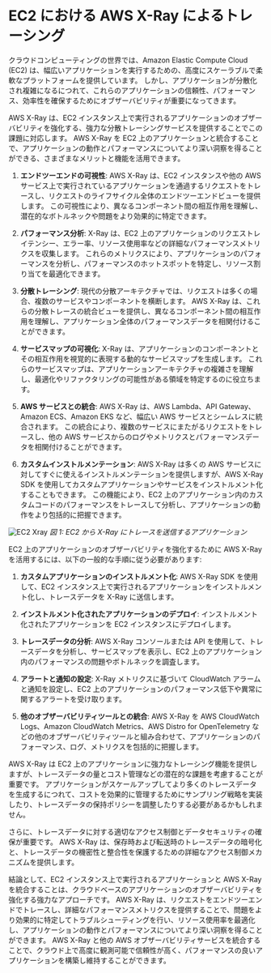 # EC2 における AWS X-Ray によるトレーシング
<!--: インスタンス上で実行されるアプリケーションのオブザーバビリティの強化-->

クラウドコンピューティングの世界では、Amazon Elastic Compute Cloud (EC2) は、幅広いアプリケーションを実行するための、高度にスケーラブルで柔軟なプラットフォームを提供しています。
しかし、アプリケーションが分散化され複雑になるにつれて、これらのアプリケーションの信頼性、パフォーマンス、効率性を確保するためにオブザーバビリティが重要になってきます。

AWS X-Ray は、EC2 インスタンス上で実行されるアプリケーションのオブザーバビリティを強化する、強力な分散トレーシングサービスを提供することでこの課題に対応します。
AWS X-Ray を EC2 上のアプリケーションと統合することで、アプリケーションの動作とパフォーマンスについてより深い洞察を得ることができる、さまざまなメリットと機能を活用できます。

1. **エンドツーエンドの可視性**: AWS X-Ray は、EC2 インスタンスや他の AWS サービス上で実行されているアプリケーションを通過するリクエストをトレースし、リクエストのライフサイクル全体のエンドツーエンドビューを提供します。
この可視性により、異なるコンポーネント間の相互作用を理解し、潜在的なボトルネックや問題をより効果的に特定できます。

2. **パフォーマンス分析**: X-Ray は、EC2 上のアプリケーションのリクエストレイテンシー、エラー率、リソース使用率などの詳細なパフォーマンスメトリクスを収集します。
これらのメトリクスにより、アプリケーションのパフォーマンスを分析し、パフォーマンスのホットスポットを特定し、リソース割り当てを最適化できます。

3. **分散トレーシング**: 現代の分散アーキテクチャでは、リクエストは多くの場合、複数のサービスやコンポーネントを横断します。
AWS X-Ray は、これらの分散トレースの統合ビューを提供し、異なるコンポーネント間の相互作用を理解し、アプリケーション全体のパフォーマンスデータを相関付けることができます。

4. **サービスマップの可視化**: X-Ray は、アプリケーションのコンポーネントとその相互作用を視覚的に表現する動的なサービスマップを生成します。
これらのサービスマップは、アプリケーションアーキテクチャの複雑さを理解し、最適化やリファクタリングの可能性がある領域を特定するのに役立ちます。

5. **AWS サービスとの統合**: AWS X-Ray は、AWS Lambda、API Gateway、Amazon ECS、Amazon EKS など、幅広い AWS サービスとシームレスに統合されます。
この統合により、複数のサービスにまたがるリクエストをトレースし、他の AWS サービスからのログやメトリクスとパフォーマンスデータを相関付けることができます。

6. **カスタムインストルメンテーション**: AWS X-Ray は多くの AWS サービスに対してすぐに使えるインストルメンテーションを提供しますが、AWS X-Ray SDK を使用してカスタムアプリケーションやサービスをインストルメント化することもできます。
この機能により、EC2 上のアプリケーション内のカスタムコードのパフォーマンスをトレースして分析し、アプリケーションの動作をより包括的に把握できます。

![EC2 Xray](../images/xrayec2.png)
*図 1: EC2 から X-Ray にトレースを送信するアプリケーション*

EC2 上のアプリケーションのオブザーバビリティを強化するために AWS X-Ray を活用するには、以下の一般的な手順に従う必要があります:

1. **カスタムアプリケーションのインストルメント化**: AWS X-Ray SDK を使用して、EC2 インスタンス上で実行されるアプリケーションをインストルメント化し、トレースデータを X-Ray に送信します。

2. **インストルメント化されたアプリケーションのデプロイ**: インストルメント化されたアプリケーションを EC2 インスタンスにデプロイします。

3. **トレースデータの分析**: AWS X-Ray コンソールまたは API を使用して、トレースデータを分析し、サービスマップを表示し、EC2 上のアプリケーション内のパフォーマンスの問題やボトルネックを調査します。

4. **アラートと通知の設定**: X-Ray メトリクスに基づいて CloudWatch アラームと通知を設定し、EC2 上のアプリケーションのパフォーマンス低下や異常に関するアラートを受け取ります。

5. **他のオブザーバビリティツールとの統合**: AWS X-Ray を AWS CloudWatch Logs、Amazon CloudWatch Metrics、AWS Distro for OpenTelemetry などの他のオブザーバビリティツールと組み合わせて、アプリケーションのパフォーマンス、ログ、メトリクスを包括的に把握します。

AWS X-Ray は EC2 上のアプリケーションに強力なトレーシング機能を提供しますが、トレースデータの量とコスト管理などの潜在的な課題を考慮することが重要です。
アプリケーションがスケールアップしてより多くのトレースデータを生成するにつれて、コストを効果的に管理するためにサンプリング戦略を実装したり、トレースデータの保持ポリシーを調整したりする必要があるかもしれません。

さらに、トレースデータに対する適切なアクセス制御とデータセキュリティの確保が重要です。
AWS X-Ray は、保存時および転送時のトレースデータの暗号化と、トレースデータの機密性と整合性を保護するための詳細なアクセス制御メカニズムを提供します。

結論として、EC2 インスタンス上で実行されるアプリケーションと AWS X-Ray を統合することは、クラウドベースのアプリケーションのオブザーバビリティを強化する強力なアプローチです。
AWS X-Ray は、リクエストをエンドツーエンドでトレースし、詳細なパフォーマンスメトリクスを提供することで、問題をより効果的に特定してトラブルシューティングを行い、リソース使用率を最適化し、アプリケーションの動作とパフォーマンスについてより深い洞察を得ることができます。
AWS X-Ray と他の AWS オブザーバビリティサービスを統合することで、クラウド上で高度に観測可能で信頼性が高く、パフォーマンスの良いアプリケーションを構築し維持することができます。

